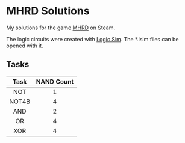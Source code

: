 # MHRD Solutions
My solutions for the game [MHRD](http://store.steampowered.com/app/576030/) on Steam.

The logic circuits were created with [Logic Sim](http://www.tetzl.de/java_logic_simulator.html). The *.lsim files can be opened with it.

## Tasks
| Task | NAND Count |
|:-:|:-:|
| NOT | 1 |
| NOT4B | 4 |
| AND | 2 |
| OR | 4 |
| XOR | 4 |